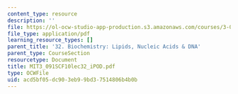 ```yaml
---
content_type: resource
description: ''
file: https://ol-ocw-studio-app-production.s3.amazonaws.com/courses/3-091sc-introduction-to-solid-state-chemistry-fall-2010/acd5bf05dc903eb99bd37514806b4b0b_MIT3_091SCF10lec32_iPOD.pdf
file_type: application/pdf
learning_resource_types: []
parent_title: '32. Biochemistry: Lipids, Nucleic Acids & DNA'
parent_type: CourseSection
resourcetype: Document
title: MIT3_091SCF10lec32_iPOD.pdf
type: OCWFile
uid: acd5bf05-dc90-3eb9-9bd3-7514806b4b0b
---
```

